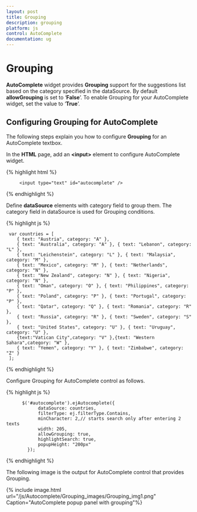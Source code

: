 ```yaml
---
layout: post
title: Grouping
description: grouping
platform: js
control: AutoComplete
documentation: ug
---
```


# Grouping

**AutoComplete** widget provides **Grouping** support for the suggestions list based on the category specified in the dataSource. By default **allowGrouping** is set to ‘**False**’. To enable Grouping for your AutoComplete widget, set the value to ‘**True**’.

## Configuring Grouping for AutoComplete

The following steps explain you how to configure **Grouping** for an AutoComplete textbox.

 In the **HTML** page, add an **&lt;input&gt;** element to configure AutoComplete widget.

{% highlight html %}

         <input type="text" id="autocomplete" />


{% endhighlight %}



 Define **dataSource** elements with category field to group them. The category field in dataSource is used for Grouping conditions.

{% highlight js %}

     var countries = [
        { text: "Austria", category: "A" },
        { text: "Australia", category: "A" }, { text: "Lebanon", category: "L" },
        { text: "Leichenstein", category: "L" }, { text: "Malaysia", category: "M" },
        { text: "Mexico", category: "M" }, { text: "Netherlands", category: "N" },
        { text: "New Zealand", category: "N" }, { text: "Nigeria", category: "N" },
        { text: "Oman", category: "O" }, { text: "Philippines", category: "P" },
        { text: "Poland", category: "P" }, { text: "Portugal", category: "P" },
        { text: "Qatar", category: "Q" }, { text: "Romania", category: "R" },
        { text: "Russia", category: "R" }, { text: "Sweden", category: "S" },
        { text: "United States", category: "U" }, { text: "Uruguay", category: "U" },
        {text:"Vatican City",category: "V" },{text: "Western Sahara",category: "W" },
        { text: "Yemen", category: "Y" }, { text: "Zimbabwe", category: "Z" }
     ];


{% endhighlight %}

 Configure Grouping for AutoComplete control as follows.

{% highlight js %}

          $('#autocomplete').ejAutocomplete({
                dataSource: countries,
                filterType: ej.filterType.Contains,
                minCharacter: 2,// starts search only after entering 2 texts
                width: 205,
                allowGrouping: true,
                highlightSearch: true,
                popupHeight: "200px"
            });

{% endhighlight %}


The following image is the output for AutoComplete control that provides Grouping.

{% include image.html url="/js/Autocomplete/Grouping_images/Grouping_img1.png" Caption="AutoComplete popup panel with grouping"%}

